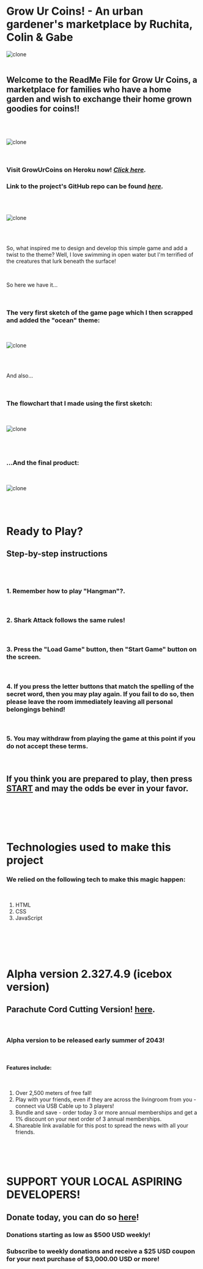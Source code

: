 # Grow Ur Coins! - An urban gardener's marketplace by Ruchita, Colin & Gabe

![clone](https://imgur.com/IA5Qmue.png)
<br><br>

## Welcome to the ReadMe File for Grow Ur Coins, a marketplace for families who have a home garden and wish to exchange their home grown goodies for coins!!  

<br><br>

![clone](https://imgur.com/Ta9hluK.png)

<br>

### Visit GrowUrCoins on Heroku now! <em><a href="https://growurcoins.herokuapp.com/growurcoins/">Click here</a>.</em> 

### Link to the project's GitHub repo can be found <em><a href="https://github.com/gabevela/growUrCoins">here</a>.</em>

<br><br>

![clone](https://imgur.com/0th3DaT.png)

<br><br>

So, what inspired me to design and develop this simple game and add a twist to the theme? Well, I love swimming in open water but I'm terrified of the creatures that lurk beneath the surface!  

<br>

So here we have it...

<br>

### The very first sketch of the game page which I then scrapped and added the "ocean" theme:

<br>

![clone](https://imgur.com/RzELRxj.jpeg)

<br><br>


And also...

<br>

### The flowchart that I made using the first sketch:

<br>

![clone](https://imgur.com/DWfqqi2.jpeg)

<br><br>

### ...And the final product:

<br>

![clone](https://imgur.com/Oc1x4Pj.jpeg)

<br><br>

# Ready to Play? 

## Step-by-step instructions

<br><br>

### 1. Remember how to play "Hangman"?. 
<br>

### 2. Shark Attack follows the same rules!

<br>

### 3. Press the "Load Game" button, then "Start Game" button on the screen.

<br>

### 4. If you press the letter buttons that match the spelling of the secret word, then you may play again. If you fail to do so, then please leave the room immediately leaving all personal belongings behind!

<br>


### 5. You may withdraw from playing the game at this point if you do not accept these terms.

<br>

## If you think you are prepared to play, then press <a href="https://gabevela.github.io/sei-project-one/indexMain.html">START</a> and may the odds be ever in your favor.</em> 


<br><br><br><br>

# Technologies used to make this project

### We relied on the following tech to make this magic happen:

<br>

1. HTML
2. CSS
3. JavaScript

<br><br><br><br>

# Alpha version 2.327.4.9 (icebox version)

## Parachute Cord Cutting Version! <a href="https://imgur.com/CE31Wk6">here</a>.</em> 

<br>

### Alpha version to be released early summer of 2043!

<br>

#### Features include:

<br>

1. Over 2,500 meters of free fall!
2. Play with your friends, even if they are across the livingroom from you - connect via USB Cable up to 3 players!
3. Bundle and save - order today 3 or more annual memberships and get a 1% discount on your next order of 3 annual memberships. 
4. Shareable link available for this post to spread the news with all your friends.

<br><br><br>

# SUPPORT YOUR LOCAL ASPIRING DEVELOPERS!

## Donate today, you can do so <a href="https://www.gofundme.com/en-ca/start/education-fundraising">here</a>!</em> 

### Donations starting as low as $500 USD weekly!

### Subscribe to weekly donations and receive a $25 USD coupon for your next purchase of $3,000.00 USD or more!
